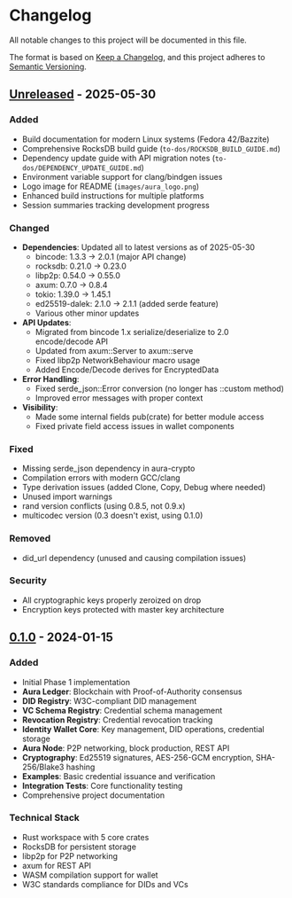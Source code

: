 # Changelog

All notable changes to this project will be documented in this file.

The format is based on [Keep a Changelog](https://keepachangelog.com/en/1.0.0/),
and this project adheres to [Semantic Versioning](https://semver.org/spec/v2.0.0.html).

## [Unreleased] - 2025-05-30

### Added
- Build documentation for modern Linux systems (Fedora 42/Bazzite)
- Comprehensive RocksDB build guide (`to-dos/ROCKSDB_BUILD_GUIDE.md`)
- Dependency update guide with API migration notes (`to-dos/DEPENDENCY_UPDATE_GUIDE.md`)
- Environment variable support for clang/bindgen issues
- Logo image for README (`images/aura_logo.png`)
- Enhanced build instructions for multiple platforms
- Session summaries tracking development progress

### Changed
- **Dependencies**: Updated all to latest versions as of 2025-05-30
  - bincode: 1.3.3 → 2.0.1 (major API change)
  - rocksdb: 0.21.0 → 0.23.0
  - libp2p: 0.54.0 → 0.55.0
  - axum: 0.7.0 → 0.8.4
  - tokio: 1.39.0 → 1.45.1
  - ed25519-dalek: 2.1.0 → 2.1.1 (added serde feature)
  - Various other minor updates
- **API Updates**:
  - Migrated from bincode 1.x serialize/deserialize to 2.0 encode/decode API
  - Updated from axum::Server to axum::serve
  - Fixed libp2p NetworkBehaviour macro usage
  - Added Encode/Decode derives for EncryptedData
- **Error Handling**:
  - Fixed serde_json::Error conversion (no longer has ::custom method)
  - Improved error messages with proper context
- **Visibility**:
  - Made some internal fields pub(crate) for better module access
  - Fixed private field access issues in wallet components

### Fixed
- Missing serde_json dependency in aura-crypto
- Compilation errors with modern GCC/clang
- Type derivation issues (added Clone, Copy, Debug where needed)
- Unused import warnings
- rand version conflicts (using 0.8.5, not 0.9.x)
- multicodec version (0.3 doesn't exist, using 0.1.0)

### Removed
- did_url dependency (unused and causing compilation issues)

### Security
- All cryptographic keys properly zeroized on drop
- Encryption keys protected with master key architecture

## [0.1.0] - 2024-01-15

### Added
- Initial Phase 1 implementation
- **Aura Ledger**: Blockchain with Proof-of-Authority consensus
- **DID Registry**: W3C-compliant DID management
- **VC Schema Registry**: Credential schema management  
- **Revocation Registry**: Credential revocation tracking
- **Identity Wallet Core**: Key management, DID operations, credential storage
- **Aura Node**: P2P networking, block production, REST API
- **Cryptography**: Ed25519 signatures, AES-256-GCM encryption, SHA-256/Blake3 hashing
- **Examples**: Basic credential issuance and verification
- **Integration Tests**: Core functionality testing
- Comprehensive project documentation

### Technical Stack
- Rust workspace with 5 core crates
- RocksDB for persistent storage
- libp2p for P2P networking
- axum for REST API
- WASM compilation support for wallet
- W3C standards compliance for DIDs and VCs

[Unreleased]: https://github.com/doublegate/Aura-DecentralTrust/compare/v0.1.0...HEAD
[0.1.0]: https://github.com/doublegate/Aura-DecentralTrust/releases/tag/v0.1.0